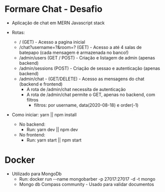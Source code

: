 # Formare Chat - Desafio

- Aplicação de chat em MERN Javascript stack
- Rotas:

  - / (GET) - Acesso a pagina inicial
  - /chat?username=?&room=? (GET) - Acesso a até 4 salas de batepapo (cada mensagem é armazenada no banco!)
  - /admin/users (GET / POST) - Criação e listagem de admin (apenas backend)
  - /admin/sessions (POST) - Criação de sessao e autenticação (apenas backend)
  - /admin/chat - (GET/DELETE) - Acesso as mensagens do chat (backend e frontend)
    - A rota de /admin/chat necessita de autenticação
    - A rota de /admin/chat permite o GET, apenas no backend, com filtros
      - filtros: por username, data(2020-08-18) e order(-1)

- Como iniciar: yarn || npm install

  - No backend:
    - Run: yarn dev || npm dev
  - No frontend:
    - Run: yarn start || npm start

# Docker

- Utilizado para MongoDb
  - Run: docker run --name mongobarber -p 27017:27017 -d -t mongo
  - Mongo db Compass community - Usado para validar documentos
